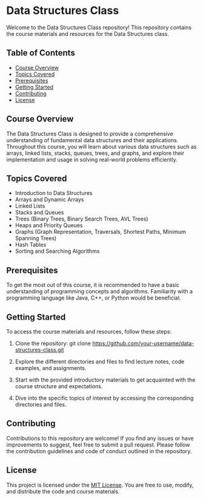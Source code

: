 # Data Structures Class

Welcome to the Data Structures Class repository! This repository contains the course materials and resources for the Data Structures class.

## Table of Contents

- [Course Overview](#course-overview)
- [Topics Covered](#topics-covered)
- [Prerequisites](#prerequisites)
- [Getting Started](#getting-started)
- [Contributing](#contributing)
- [License](#license)

## Course Overview

The Data Structures Class is designed to provide a comprehensive understanding of fundamental data structures and their applications. Throughout this course, you will learn about various data structures such as arrays, linked lists, stacks, queues, trees, and graphs, and explore their implementation and usage in solving real-world problems efficiently.

## Topics Covered

- Introduction to Data Structures
- Arrays and Dynamic Arrays
- Linked Lists
- Stacks and Queues
- Trees (Binary Trees, Binary Search Trees, AVL Trees)
- Heaps and Priority Queues
- Graphs (Graph Representation, Traversals, Shortest Paths, Minimum Spanning Trees)
- Hash Tables
- Sorting and Searching Algorithms

## Prerequisites

To get the most out of this course, it is recommended to have a basic understanding of programming concepts and algorithms. Familiarity with a programming language like Java, C++, or Python would be beneficial.

## Getting Started

To access the course materials and resources, follow these steps:

1. Clone the repository:
git clone https://github.com/your-username/data-structures-class.git


2. Explore the different directories and files to find lecture notes, code examples, and assignments.

3. Start with the provided introductory materials to get acquainted with the course structure and expectations.

4. Dive into the specific topics of interest by accessing the corresponding directories and files.

## Contributing

Contributions to this repository are welcome! If you find any issues or have improvements to suggest, feel free to submit a pull request. Please follow the contribution guidelines and code of conduct outlined in the repository.

## License

This project is licensed under the [MIT License](LICENSE). You are free to use, modify, and distribute the code and course materials.
